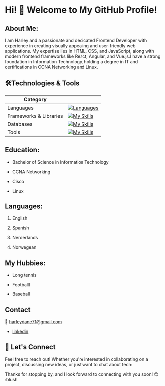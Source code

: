 # Hi! 👋 Welcome to My GitHub Profile!

## About Me:

I am Harley and a passionate and dedicated Frontend Developer with
experience in creating visually appealing and user-friendly web applications. My
expertise lies in HTML, CSS, and JavaScript, along with modern frontend
frameworks like React, Angular, and Vue.js.I have a strong foundation in
Information Technology, holding a degree in IT and certifications in CCNA
Networking and Linux.

## 🛠️Technologies & Tools
| Category               |                                                                                               |
| ---------------------- | --------------------------------------------------------------------------------------------- |
| Languages              | [![Languages](https://skillicons.dev/icons?i=js,html,css,python)](https://skillicons.dev)     |
| Frameworks & Libraries | [![My Skills](https://skillicons.dev/icons?i=react,nodejs,bootstrap)](https://skillicons.dev) |
| Databases              | [![My Skills](https://skillicons.dev/icons?i=mysql,mongodb,firebase)](https://skillicons.dev) |
| Tools                  | [![My Skills](https://skillicons.dev/icons?i=git,github,vscode)](https://skillicons.dev)      |



## Education:

- Bachelor of Science in Information Technology

- CCNA Networking

- Cisco

- Linux

## Languages:

1. English

2. Spanish

3. Nerderlands

4. Norwegean

## My Hubbies:

- Long tennis

- Footballl

- Baseball

## Contact

📧 harleydane71@gmail.com

- [linkedin](https://www.linkedin.com/in/harley-dane-clair-duncan-b918a82a8/)

## 🤝 Let's Connect

Feel free to reach out! Whether you're interested in collaborating on a project, discussing new ideas, or just want to chat about tech:

Thanks for stopping by, and I look forward to connecting with you soon!
😊 :blush
